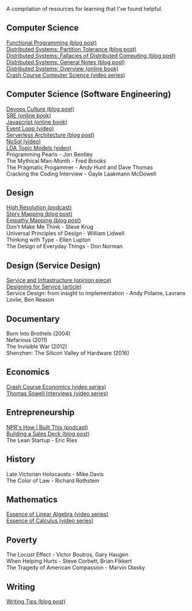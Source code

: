 A compilation of resources for learning that I've found helpful. <br>

## Computer Science
[Functional Programming (blog post)](https://maryrosecook.com/blog/post/a-practical-introduction-to-functional-programming) <br>
[Distributed Systems: Partition Tolerance (blog post)](https://codahale.com/you-cant-sacrifice-partition-tolerance/) <br>
[Distributed Systems: Fallacies of Distributed Computing (blog post)](https://en.wikipedia.org/wiki/Fallacies_of_distributed_computing) <br>
[Distributed Systems: General Notes (blog post)](https://www.somethingsimilar.com/2013/01/14/notes-on-distributed-systems-for-young-bloods/) <br>
[Distributed Systems: Overview (online book)](http://book.mixu.net/distsys/ebook.html) <br>
[Crash Course Computer Science (video series)](https://www.youtube.com/playlist?list=PL8dPuuaLjXtNlUrzyH5r6jN9ulIgZBpdo)

## Computer Science (Software Engineering)
[Devops Culture (blog post)](https://martinfowler.com/bliki/DevOpsCulture.html) <br>
[SRE (online book)](https://landing.google.com/sre/book/index.html) <br>
[Javascript (online book)](https://github.com/getify/You-Dont-Know-JS) <br>
[Event Loop (video)](https://www.youtube.com/watch?v=8aGhZQkoFbQ) <br>
[Serverless Architecture (blog post)](https://martinfowler.com/articles/serverless.html) <br>
[NoSql (video)](https://www.youtube.com/watch?v=qI_g07C_Q5I) <br>
[LDA Topic Models (video)](https://www.youtube.com/watch?v=3mHy4OSyRf0) <br>
Programming Pearls - Jon Bentley <br>
The Mythical Man-Month - Fred Brooks <br>
The Pragmatic Progammer - Andy Hunt and Dave Thomas <br>
Cracking the Coding Interview - Gayle Laakmann McDowell

## Design
[High Resolution (podcast)](https://www.highresolution.design/) <br>
[Story Mapping (blog post)](https://medium.com/design-story/story-map-3cc64033128e#.hxja25kez) <br>
[Empathy Mapping (blog post)](https://medium.com/@boagworld/adapting-empathy-maps-for-ux-design-23893916dc3e#.6nborpf59) <br>
Don't Make Me Think - Steve Krug <br>
Universal Principles of Design - William Lidwell <br>
Thinking with Type - Ellen Lupton <br>
The Design of Everyday Things - Don Norman

## Design (Service Design)
[Service and Infrastructure (opinion piece)](https://www.nytimes.com/2016/01/03/opinion/why-the-post-office-makes-america-great.html?_r=1) <br>
[Designing for Service (article)](http://www.dubberly.com/wp-content/uploads/2013/08/Dubberly_Design-for-service.pdf) <br>
Service Design: from insight to implementation - Andy Polaine, Lavrans Lovlie, Ben Reason

## Documentary
Born Into Brothels (2004) <br>
Nefarious (2011) <br>
The Invisible War (2012) <br>
Shenzhen: The Silicon Valley of Hardware (2016) <br>

## Economics
[Crash Course Economics (video series)](https://www.youtube.com/playlist?list=PL8dPuuaLjXtPNZwz5_o_5uirJ8gQXnhEO) <br>
[Thomas Sowell Interviews (video series)](https://www.youtube.com/playlist?list=PLKruweaZqDNcTAPb0nBqGx-Ekl9k9ns-V)

## Entrepreneurship
[NPR's How I Built This (podcast)](http://www.npr.org/podcasts/510313/how-i-built-this) <br>
[Building a Sales Deck (blog post)](https://themission.co/the-greatest-sales-deck-ive-ever-seen-4f4ef3391ba0) <br>
The Lean Startup - Eric Ries

## History
Late Victorian Holocausts - Mike Davis <br>
The Color of Law - Richard Rothstein

## Mathematics
[Essence of Linear Algebra (video series)](https://www.youtube.com/playlist?list=PLZHQObOWTQDPD3MizzM2xVFitgF8hE_ab) <br>
[Essence of Calculus (video series)](https://www.youtube.com/playlist?list=PLZHQObOWTQDMsr9K-rj53DwVRMYO3t5Yr)

## Poverty
The Locust Effect - Victor Boutros, Gary Haugen <br>
When Helping Hurts - Steve Corbett, Brian Fikkert <br>
The Tragedy of American Compassion - Marvin Olasky <br>

## Writing
[Writing Tips (blog post)](https://medium.com/an-idea-for-you/the-two-minutes-it-takes-to-read-this-will-improve-your-writing-forever-82a7d01441d1#.u3u4bxr89)
